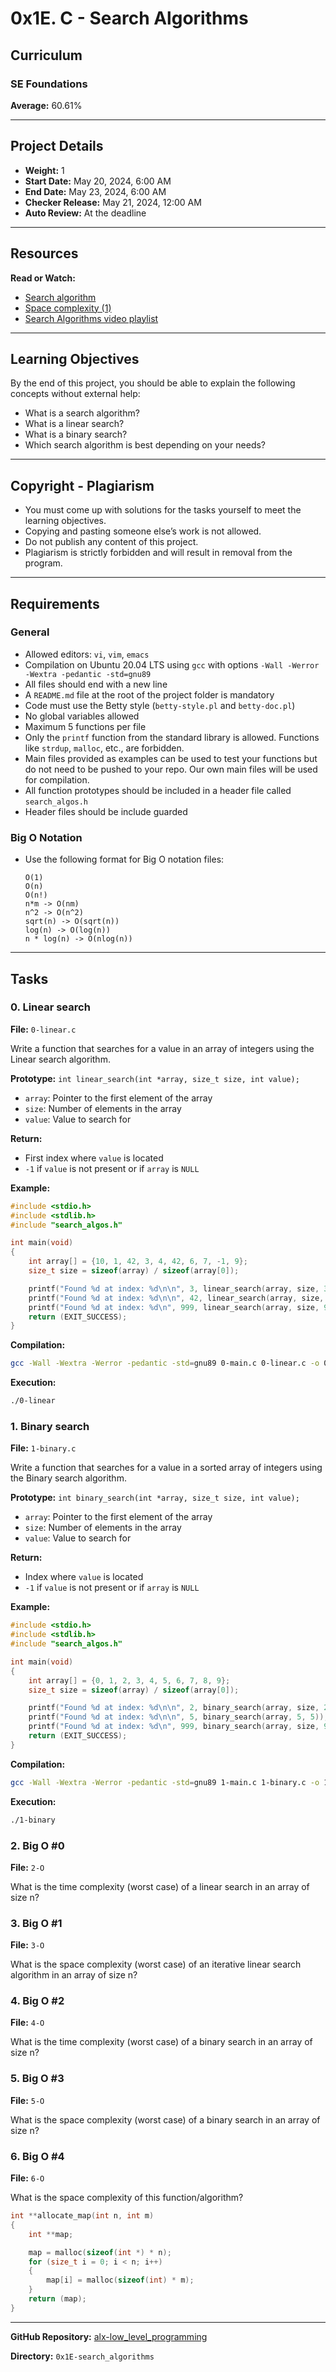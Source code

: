 # 0x1E. C - Search Algorithms

## Curriculum

### SE Foundations
**Average:** 60.61%

---

## Project Details
- **Weight:** 1
- **Start Date:** May 20, 2024, 6:00 AM
- **End Date:** May 23, 2024, 6:00 AM
- **Checker Release:** May 21, 2024, 12:00 AM
- **Auto Review:** At the deadline

---

## Resources
**Read or Watch:**
- [Search algorithm](#)
- [Space complexity (1)](#)
- [Search Algorithms video playlist](#)

---

## Learning Objectives
By the end of this project, you should be able to explain the following concepts without external help:
- What is a search algorithm?
- What is a linear search?
- What is a binary search?
- Which search algorithm is best depending on your needs?

---

## Copyright - Plagiarism
- You must come up with solutions for the tasks yourself to meet the learning objectives.
- Copying and pasting someone else’s work is not allowed.
- Do not publish any content of this project.
- Plagiarism is strictly forbidden and will result in removal from the program.

---

## Requirements
### General
- Allowed editors: `vi`, `vim`, `emacs`
- Compilation on Ubuntu 20.04 LTS using `gcc` with options `-Wall -Werror -Wextra -pedantic -std=gnu89`
- All files should end with a new line
- A `README.md` file at the root of the project folder is mandatory
- Code must use the Betty style (`betty-style.pl` and `betty-doc.pl`)
- No global variables allowed
- Maximum 5 functions per file
- Only the `printf` function from the standard library is allowed. Functions like `strdup`, `malloc`, etc., are forbidden.
- Main files provided as examples can be used to test your functions but do not need to be pushed to your repo. Our own main files will be used for compilation.
- All function prototypes should be included in a header file called `search_algos.h`
- Header files should be include guarded

### Big O Notation
- Use the following format for Big O notation files:
  ```
  O(1)
  O(n)
  O(n!)
  n*m -> O(nm)
  n^2 -> O(n^2)
  sqrt(n) -> O(sqrt(n))
  log(n) -> O(log(n))
  n * log(n) -> O(nlog(n))
  ```

---

## Tasks

### 0. Linear search
**File:** `0-linear.c`

Write a function that searches for a value in an array of integers using the Linear search algorithm.

**Prototype:** `int linear_search(int *array, size_t size, int value);`
- `array`: Pointer to the first element of the array
- `size`: Number of elements in the array
- `value`: Value to search for

**Return:** 
- First index where `value` is located
- `-1` if `value` is not present or if `array` is `NULL`

**Example:**
```c
#include <stdio.h>
#include <stdlib.h>
#include "search_algos.h"

int main(void)
{
    int array[] = {10, 1, 42, 3, 4, 42, 6, 7, -1, 9};
    size_t size = sizeof(array) / sizeof(array[0]);

    printf("Found %d at index: %d\n\n", 3, linear_search(array, size, 3));
    printf("Found %d at index: %d\n\n", 42, linear_search(array, size, 42));
    printf("Found %d at index: %d\n", 999, linear_search(array, size, 999));
    return (EXIT_SUCCESS);
}
```

**Compilation:**
```bash
gcc -Wall -Wextra -Werror -pedantic -std=gnu89 0-main.c 0-linear.c -o 0-linear
```

**Execution:**
```bash
./0-linear
```

### 1. Binary search
**File:** `1-binary.c`

Write a function that searches for a value in a sorted array of integers using the Binary search algorithm.

**Prototype:** `int binary_search(int *array, size_t size, int value);`
- `array`: Pointer to the first element of the array
- `size`: Number of elements in the array
- `value`: Value to search for

**Return:** 
- Index where `value` is located
- `-1` if `value` is not present or if `array` is `NULL`

**Example:**
```c
#include <stdio.h>
#include <stdlib.h>
#include "search_algos.h"

int main(void)
{
    int array[] = {0, 1, 2, 3, 4, 5, 6, 7, 8, 9};
    size_t size = sizeof(array) / sizeof(array[0]);

    printf("Found %d at index: %d\n\n", 2, binary_search(array, size, 2));
    printf("Found %d at index: %d\n\n", 5, binary_search(array, 5, 5));
    printf("Found %d at index: %d\n", 999, binary_search(array, size, 999));
    return (EXIT_SUCCESS);
}
```

**Compilation:**
```bash
gcc -Wall -Wextra -Werror -pedantic -std=gnu89 1-main.c 1-binary.c -o 1-binary
```

**Execution:**
```bash
./1-binary
```

### 2. Big O #0
**File:** `2-O`

What is the time complexity (worst case) of a linear search in an array of size n?

### 3. Big O #1
**File:** `3-O`

What is the space complexity (worst case) of an iterative linear search algorithm in an array of size n?

### 4. Big O #2
**File:** `4-O`

What is the time complexity (worst case) of a binary search in an array of size n?

### 5. Big O #3
**File:** `5-O`

What is the space complexity (worst case) of a binary search in an array of size n?

### 6. Big O #4
**File:** `6-O`

What is the space complexity of this function/algorithm?
```c
int **allocate_map(int n, int m)
{
    int **map;

    map = malloc(sizeof(int *) * n);
    for (size_t i = 0; i < n; i++)
    {
        map[i] = malloc(sizeof(int) * m);
    }
    return (map);
}
```

---

**GitHub Repository:** [alx-low_level_programming](#)

**Directory:** `0x1E-search_algorithms`
